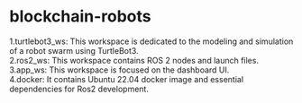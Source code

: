 # blockchain-robots
1.turtlebot3_ws: This workspace is dedicated to the modeling and simulation of a robot swarm using TurtleBot3.<br/>
2.ros2_ws: This workspace contains ROS 2 nodes and launch files.<br/>
3.app_ws: This workspace is focused on the dashboard UI. <br/>
4.docker: It contains Ubuntu 22.04 docker image and essential dependencies for Ros2 development.<br/>
